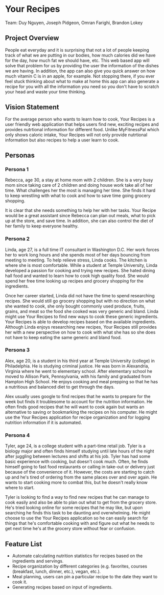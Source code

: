 # Your Recipes
Team: Duy Nguyen, Joseph Pidgeon, Omran Farighi, Brandon Lokey

## Project Overview

People eat everyday and it is surprising that not a lot of people keeping track of what we are putting in our bodies, how much calories did we have for the day, how much fat we should have, etc. This web based app will solve that problem for us by providing the user the information of the dishes we are having. In addition, the app can also give you quick answer on how much vitamin C is in an apple, for example. Not stopping there, if you ever feel stuck thinking about what to make at home this app can also generate a recipe for you with all the information you need so you don't have to scratch your head and waste your time thinking.

## Vision Statement

For the average person who wants to learn how to cook, Your Recipes is a user friendly web application that helps users find new, exciting recipes and provides nutrtional information for different food. Unlike MyFitnessPal which only shows caloric intake, Your Recipes will not only provide nutrtional information but also recipes to help a user learn to cook.

## Personas

### Persona 1

Rebecca, age 30, a stay at home mom with 2 children. She is a very busy mom since taking care of 2 children and doing house work take all of her time. What challenges her the most is managing her time. She finds it hard to keep wrestling with what to cook and how to save time going grocery shopping.

It is clear that she needs something to help her with her tasks. Your Recipe would be a great assistant since Rebecca can plan out meals, what to pick up at the store, and save time. In addition, she can also control the diet of her family to keep everyone healthy.

### Persona 2 

Linda, age 27, is a full time IT consultant in Washington D.C. Her work forces her to work long hours and she spends most of her days bouncing from meeting to meeting. To help relieve stress, Linda cooks. The kitchen is where she is most comfortable. While a student at Temple University, Linda developed a passion for cooking and trying new recipes. She hated dining hall food and wanted to learn how to cook high quality food. She would spend her free time looking up recipes and grocery shopping for the ingredients. 

Once her career started, Linda did not have the time to spend researching recipes. She would still go grocery shopping but with no direction on what she wanted to cook, she only bought commonly used produce, fruits, grains, and meat so the food she cooked was very generic and bland. Linda might use Your Recipes to find new ways to cook these generic ingredients. Your Recipes is able to develop recipes based on the available ingredients. Although Linda enjoys researching new recipes, Your Recipes still provides her with a new perspective on how to cook with what she has so she does not have to keep eating the same generic and bland food.

### Persona 3

Alex, age 20, is a student in his third year at Temple University (college) in Philadelphia. He is studying criminal justice. He was born in Alexandria, Virginia where he went to elementary school. After elementary school he moved to Allison Park, Pennsylvania, with his family and graduated from Hampton High School. He enjoys cooking and meal prepping so that he has a nutritious and balanced diet to get through the days.

Alex usually uses google to find recipes that he wants to prepare for the week but finds it troublesome to account for the nutrition information. He often finds good recipes that he will want to cook again but wants an alternative to saving or bookmarking the recipes on his computer. He might use the Your Recipes application for recipe organization and for logging nutrition information if it is automated.


### Persona 4

Tyler, age 24, is a college student with a part-time retail job. Tyler is a biology major and often finds himself studying until late hours of the night after juggling between lectures and shifts at his job. Tyler has had some basic experience with cooking, but doesn't cook much. Often, he finds himself going to fast food restaurants or calling in take-out or delivery just because of the convenience of it. However, the costs are starting to catch up and he's tired of ordering from the same places over and over again. He wants to start cooking more to combat this, but he doesn't really know where to start.

Tyler is looking to find a way to find new recipes that he can manage to cook easily and also be able to plan out what to get from the grocery store. He's tried looking online for some recipes that he may like, but upon searching he finds this task to be daunting and overwhelming. He might choose to use the Your Recipes application so he can easily search for things that he's comfortable cooking with and figure out what he needs to get next time he's at the grocery store without fear or confusion.

## Feature List

- Automate calculating nutrition statistics for recipes based on the ingredients and servings.
- Recipe organization by different categories (e.g. favorites, courses (breakfast, lunch, dinner, etc.), vegan, etc.).
- Meal planning, users can pin a particular recipe to the date they want to cook it.
- Generating recipes based on input of ingredients.
